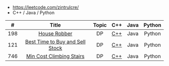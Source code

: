 * https://leetcode.com/zintrulcre/
* C++ / Java / Python

| # | Title | Topic | C++ | Java | Python|
| :------: | :------: | :------: | :------: | :------: | :------: |
| 198 | [House Robber](https://leetcode.com/problems/house-robber/) | DP | [C++](https://github.com/ZintrulCre/LeetCode/blob/master/C%2B%2B/198.cpp) | Java | Python |
| 121 | [Best Time to Buy and Sell Stock](https://leetcode.com/problems/best-time-to-buy-and-sell-stock/) | DP | [C++](https://github.com/ZintrulCre/LeetCode/blob/master/C%2B%2B/198.cpp) | Java | Python |
| 746 | [Min Cost Climbing Stairs](https://leetcode.com/problems/min-cost-climbing-stairs/) | DP | [C++](https://github.com/ZintrulCre/LeetCode/blob/master/C%2B%2B/198.cpp) | Java | Python |